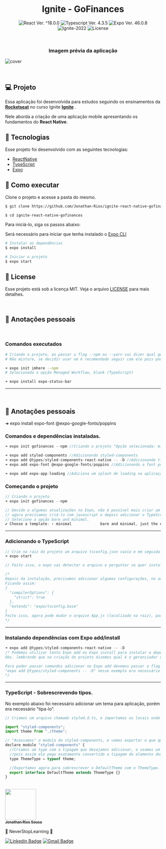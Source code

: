 <h1 align="center">Ignite - GoFinances</h1>

<p align="center">
  <img 
    src="https://img.shields.io/badge/React-18.0.0-blue" 
    alt="React Ver. ^18.0.0"
  />
  <img 
    src="https://img.shields.io/badge/Typescript-4.3.5-blue"
    alt="Typescript Ver. 4.3.5" 
  />
  <img 
    src="https://img.shields.io/badge/Expo-46.0.8-blue"
    alt="Expo Ver. 46.0.8" 
  />
  <img
    src="https://img.shields.io/badge/Ignite-2022-green" 
    alt="Ignite-2022"
  />
  <img 
    alt="License"
    src="https://img.shields.io/static/v1?label=license&message=MIT&color=E51C44&labelColor=0A1033"
  />
</p>

<br>

<h3 align="center">Imagem prévia da aplicação</h3>

![cover](.github/project-preview.png?style=flat)

<br>

## 💻 Projeto
Essa aplicação foi desenvolvida para estudos seguindo os ensinamentos da **[Rocketseat](https://www.rocketseat.com.br/)** no curso Ignite **[Ignite](https://www.rocketseat.com.br/ignite)** .

Nele aborda a criação de uma aplicação mobile apresentando os fundamentos do **React Native**.

## 🧪 Tecnologias

Esse projeto foi desenvolvido com as seguintes tecnologias:

- [ReactNative](https://reactnative.dev/)
- [TypeScript](https://www.typescriptlang.org/)
- [Expo](https://expo.dev/)

## 🚀 Como executar

Clone o projeto e acesse a pasta do mesmo.

```bash
$ git clone https://github.com/Jonathan-Rios/ignite-react-native-gofinances.git

$ cd ignite-react-native-gofinances
```

Para iniciá-lo, siga os passos abaixo:

Será necessário para iniciar que tenha instalado o [Expo CLI](https://docs.expo.dev/get-started/installation/)

```bash
# Instalar as dependências
$ expo install

# Iniciar o projeto
$ expo start
```

## 📝 License

Esse projeto está sob a licença MIT. Veja o arquivo [LICENSE](./LICENSE.md) para mais detalhes.

<br />

## 📓 Anotações pessoais

<br />

<h3>Comandos executados </h3>

```bash
# Criando o projeto, ao passar a flag --npm ou --yarn vai dizer qual gerenciador de pacotes vai utilizar
# Não misture, se decidir usar um é recomendado seguir com ele pois pode gerar muita dor de cabeça.

➜ expo init imhere --npm
# Selecionada a opção Menaged Workflow, blank (TypeScript)

➜ expo install expo-status-bar
```
---
<br />


## 📓 Anotações pessoais



➜ expo install expo-font @expo-google-fonts/poppins 

<h3>Comandos e dependências instaladas.</h3>

```javascript
➜ expo init gofinances --npm //Criando o projeto "Opção selecionada: minimal"

➜ expo add styled-components //Adicionando styled-components
➜ expo add @types/styled-components-react-native -- -D //Adicionando tipagem do react-native do styled-components
➜ expo add expo-font @expo-google-fonts/poppins //Adicionando a font poppins do google-fonts

➜ expo add expo-app-loading //Adiciona um splash de loading na aplicação
```


<h3>Começando o projeto</h3>

```javascript
// Criando o projeto
➜ expo init gofinances --npm

// Devido a algumas atualizações no Expo, não é possível mais criar um projeto no model "bare and minimal" com TypeScript, 
// agora precisamos criá-lo com javascript e depois adicionar o TypeScript. 
// Selecione a opção bare and minimal.
✔ Choose a template: › minimal             bare and minimal, just the essentials to get you started
```
<hr />

<h3>Adicionando o TypeScript</h3>

```javascript
// Crie na raiz do projeto um arquivo tsconfig.json vazio e em seguida rode o comando:
➜ expo start

// Feito isso, o expo vai detectar o arquivo e perguntar se quer instalar as dependências do TypeScript, aperte Y(yes) para confirmar.

/* 
Depois da instalação, precisamos adicionar algumas configurações, no arquivo tsconfig.json adicione o "strict": true
Ficando assim:
{
  "compilerOptions": {
    "strict": true
  },
  "extends": "expo/tsconfig.base"
}
Feito isso, agora pode mudar o arquivo App.js (localizado na raiz), para App.tsx.
*/
```
<hr />

<h3>Instalando dependências com Expo add/install</h3>

```javascript
➜ expo add @types/styled-components-react-native -- -D
/* Podemos utilizar tanto Expo add ou Expo install para instalar a dependência
Obs. lembrando que na criação do projeto dizemos qual é o gerenciador de pacotes que vamos utilizar "expo init gofinances --npm"

Para poder passar comandos adicionar no Expo add devemos passar a flag "--" e depois o comando desejado, exemplo
"expo add @types/styled-components -- -D" nesse exemplo era necessário adicionar como Dependência de desenvolvimento a tipagem, passamos "--" para informar o "-D", já que o Expo não entende por sí o "-D".
*/
```

<hr />

<h3>TypeScript - Sobrescrevendo tipos.</h3>
<p>No exemplo abaixo foi necessário adicionar um tema para aplicação, porém era necessário "tipa-lo".</p>

```javascript
// Criamos um arquivo chamado styled.d.ts, e importamos os locais onde podemos pegar os tipos que precisamos para sobrescrever.

import "styled-components";
import theme from "./theme";

// "Acessamos" o modulo do styled-components, e vamos exportar o que queremos sobrescrever.
declare module "styled-components" {
  //Criamos um type com a tipagem que desejamos adicionar, e usamos um type recebendo typeof, 
  //pois assim ele pega exatamente convertido a tipagem do elemento desejado (Ex. {cor: 'vermelho'}, para {cor: string}).
  type ThemeType = typeof theme;  

  //Exportamos agora para sobrescrever o DefaultTheme com o ThemeType.
  export interface DefaultTheme extends ThemeType {}
}
```




<br />

<a href="https://github.com/Jonathan-Rios">
 <img src="https://github.com/Jonathan-Rios.png" width="100px;" alt="" />
 <br />
 <sub><b>Jonathan Rios Sousa</b></sub></a>

💠 NeverStopLearning 💠

[![Linkedin Badge](https://img.shields.io/badge/-Jonathan-blue?style=flat-square&logo=Linkedin&logoColor=white&link=https://www.linkedin.com/in/jonathan-rios-sousa-19b3431b6/)](https://www.linkedin.com/in/jonathan-rios-sousa-19b3431b6/) 
[![Gmail Badge](https://img.shields.io/badge/-jonathan.riosousa@gmail.com-c14438?style=flat-square&logo=Gmail&logoColor=white&link=mailto:jonathan.riosousa@gmail.com)](mailto:jonathan.riosousa@gmail.com)